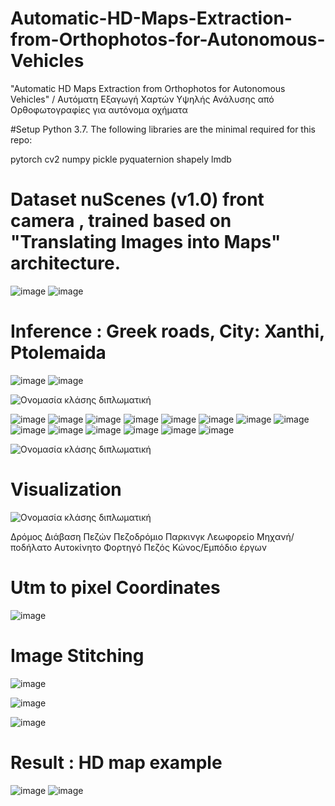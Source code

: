# Automatic-HD-Maps-Extraction-from-Orthophotos-for-Autonomous-Vehicles
 "Automatic HD Maps Extraction from Orthophotos for Autonomous Vehicles" / Αυτόματη Εξαγωγή Χαρτών Υψηλής Ανάλυσης από Ορθοφωτογραφίες για αυτόνομα οχήματα

#Setup
Python 3.7. The following libraries are the minimal required for this repo:

pytorch
cv2
numpy
pickle
pyquaternion
shapely
lmdb

# Dataset nuScenes (v1.0) front camera , trained based on "Translating Images into Maps" architecture. 
![image](https://github.com/HaRiZ0s/Automatic-HD-Maps-Extraction-from-Orthophotos-for-Autonomous-Vehicles/assets/101423420/6f3c2e25-d8e3-4784-bfd5-10dd3fc1d9a4)
![image](https://github.com/HaRiZ0s/Automatic-HD-Maps-Extraction-from-Orthophotos-for-Autonomous-Vehicles/assets/101423420/53cf6b53-dab9-4338-8912-ccfb2988dd45)

# Inference : Greek roads, City: Xanthi, Ptolemaida
![image](https://github.com/HaRiZ0s/Automatic-HD-Maps-Extraction-from-Orthophotos-for-Autonomous-Vehicles/assets/101423420/8396a5d0-ee0a-4ee9-8a38-d55059b7e599)
![image](https://github.com/HaRiZ0s/Automatic-HD-Maps-Extraction-from-Orthophotos-for-Autonomous-Vehicles/assets/101423420/233b65be-8ecf-477c-800e-13f06ecedfe5)

![Ονομασία κλάσης διπλωματική](https://github.com/HaRiZ0s/Automatic-HD-Maps-Extraction-from-Orthophotos-for-Autonomous-Vehicles/assets/101423420/4a3e2fa2-e6af-4f4d-9c6d-bf13c736e3da)


![image](https://github.com/HaRiZ0s/Automatic-HD-Maps-Extraction-from-Orthophotos-for-Autonomous-Vehicles/assets/101423420/0e430752-cbaf-4cac-b5ef-472ea11e1717)
![image](https://github.com/HaRiZ0s/Automatic-HD-Maps-Extraction-from-Orthophotos-for-Autonomous-Vehicles/assets/101423420/48b2bae5-37b3-4cf3-a284-a625071e77db)
![image](https://github.com/HaRiZ0s/Automatic-HD-Maps-Extraction-from-Orthophotos-for-Autonomous-Vehicles/assets/101423420/af732fc2-096e-46a9-840c-eda39dc3a42c)
![image](https://github.com/HaRiZ0s/Automatic-HD-Maps-Extraction-from-Orthophotos-for-Autonomous-Vehicles/assets/101423420/3c3a4ba2-e727-4e4f-845b-9b438437380c)
![image](https://github.com/HaRiZ0s/Automatic-HD-Maps-Extraction-from-Orthophotos-for-Autonomous-Vehicles/assets/101423420/fe9186b3-c0d5-4f0a-845d-fcba44df0c58)
![image](https://github.com/HaRiZ0s/Automatic-HD-Maps-Extraction-from-Orthophotos-for-Autonomous-Vehicles/assets/101423420/1ed08659-fb2e-4683-8961-bbca59f596d5)
![image](https://github.com/HaRiZ0s/Automatic-HD-Maps-Extraction-from-Orthophotos-for-Autonomous-Vehicles/assets/101423420/ed4420e2-f1bf-4224-8d13-1346c1c465eb)
![image](https://github.com/HaRiZ0s/Automatic-HD-Maps-Extraction-from-Orthophotos-for-Autonomous-Vehicles/assets/101423420/3b5b28fb-d72e-4f32-96a3-606f5e54f90d)
![image](https://github.com/HaRiZ0s/Automatic-HD-Maps-Extraction-from-Orthophotos-for-Autonomous-Vehicles/assets/101423420/de9c8b39-2ea5-4b81-8612-075842376825)
![image](https://github.com/HaRiZ0s/Automatic-HD-Maps-Extraction-from-Orthophotos-for-Autonomous-Vehicles/assets/101423420/f5939a4e-3233-49fd-934e-df4da5948fd2)
![image](https://github.com/HaRiZ0s/Automatic-HD-Maps-Extraction-from-Orthophotos-for-Autonomous-Vehicles/assets/101423420/ae917849-1a7e-49c9-a453-9af7362b3023)
![image](https://github.com/HaRiZ0s/Automatic-HD-Maps-Extraction-from-Orthophotos-for-Autonomous-Vehicles/assets/101423420/477aa238-daa5-4b34-b36f-5aef9aa3748a)
![image](https://github.com/HaRiZ0s/Automatic-HD-Maps-Extraction-from-Orthophotos-for-Autonomous-Vehicles/assets/101423420/d81668fa-70b1-49d2-9316-7b2d381ac23e)
![image](https://github.com/HaRiZ0s/Automatic-HD-Maps-Extraction-from-Orthophotos-for-Autonomous-Vehicles/assets/101423420/610d489c-f51b-4f0d-bbb8-eda38076ca4f)


	
![Ονομασία κλάσης διπλωματική](https://github.com/HaRiZ0s/Automatic-HD-Maps-Extraction-from-Orthophotos-for-Autonomous-Vehicles/assets/101423420/31de7e3e-3499-43a3-8df4-28ecd2ed9dd7)
		


# Visualization 

![Ονομασία κλάσης διπλωματική](https://github.com/HaRiZ0s/Automatic-HD-Maps-Extraction-from-Orthophotos-for-Autonomous-Vehicles/assets/101423420/336ebf04-47a9-46e3-bd62-9ef6a3b0d3a1)

							
Δρόμος
Διάβαση Πεζών
Πεζοδρόμιο
Παρκινγκ
Λεωφορείο
Μηχανή/ποδήλατο
Αυτοκίνητο
Φορτηγό
Πεζός	Κώνος/Εμπόδιο έργων

# Utm to pixel Coordinates 
![image](https://github.com/HaRiZ0s/Automatic-HD-Maps-Extraction-from-Orthophotos-for-Autonomous-Vehicles/assets/101423420/1d650c97-09fb-48ee-bf4b-a0831a802c7f)

# Image Stitching 

![image](https://github.com/HaRiZ0s/Automatic-HD-Maps-Extraction-from-Orthophotos-for-Autonomous-Vehicles/assets/101423420/e5d803bf-171f-4ef3-bc85-f66cc55e79a5)

![image](https://github.com/HaRiZ0s/Automatic-HD-Maps-Extraction-from-Orthophotos-for-Autonomous-Vehicles/assets/101423420/0b0fe2f1-44cc-4af1-becc-0a102839a558)

![image](https://github.com/HaRiZ0s/Automatic-HD-Maps-Extraction-from-Orthophotos-for-Autonomous-Vehicles/assets/101423420/1f2ff8f8-14f8-4bfc-8705-3146adb0e09f)

# Result : HD map example
![image](https://github.com/HaRiZ0s/Automatic-HD-Maps-Extraction-from-Orthophotos-for-Autonomous-Vehicles/assets/101423420/d07e7b48-ee3c-4646-a93a-82d11bc624c3)
![image](https://github.com/HaRiZ0s/Automatic-HD-Maps-Extraction-from-Orthophotos-for-Autonomous-Vehicles/assets/101423420/f54ce631-40d4-4854-929f-85d322af44a4)

